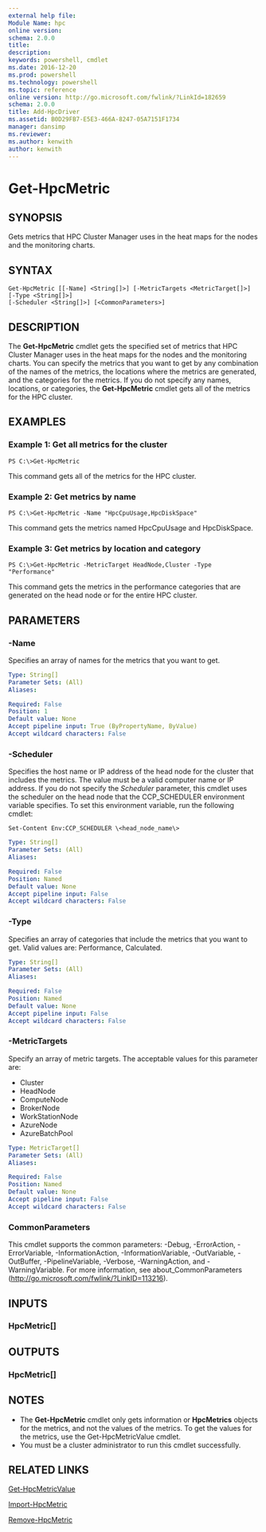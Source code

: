```yaml
---
external help file:
Module Name: hpc
online version:
schema: 2.0.0
title:
description:
keywords: powershell, cmdlet
ms.date: 2016-12-20
ms.prod: powershell
ms.technology: powershell
ms.topic: reference
online version: http://go.microsoft.com/fwlink/?LinkId=182659
schema: 2.0.0
title: Add-HpcDriver
ms.assetid: B0D29FB7-E5E3-466A-8247-05A7151F1734
manager: dansimp
ms.reviewer:
ms.author: kenwith
author: kenwith
---
```


# Get-HpcMetric

## SYNOPSIS
Gets metrics that HPC Cluster Manager uses in the heat maps for the nodes and the monitoring charts.

## SYNTAX

```
Get-HpcMetric [[-Name] <String[]>] [-MetricTargets <MetricTarget[]>] [-Type <String[]>]
[-Scheduler <String[]>] [<CommonParameters>]
```

## DESCRIPTION
The **Get-HpcMetric** cmdlet gets the specified set of metrics that HPC Cluster Manager uses in the heat maps for the nodes and the monitoring charts.
You can specify the metrics that you want to get by any combination of the names of the metrics, the locations where the metrics are generated, and the categories for the metrics.
If you do not specify any names, locations, or categories, the **Get-HpcMetric** cmdlet gets all of the metrics for the HPC cluster.

## EXAMPLES

### Example 1: Get all metrics for the cluster
```
PS C:\>Get-HpcMetric
```

This command gets all of the metrics for the HPC cluster.

### Example 2: Get metrics by name
```
PS C:\>Get-HpcMetric -Name "HpcCpuUsage,HpcDiskSpace"
```

This command gets the metrics named HpcCpuUsage and HpcDiskSpace.

### Example 3: Get metrics by location and category
```
PS C:\>Get-HpcMetric -MetricTarget HeadNode,Cluster -Type "Performance"
```

This command gets the metrics in the performance categories that are generated on the head node or for the entire HPC cluster.

## PARAMETERS

### -Name
Specifies an array of names for the metrics that you want to get.

```yaml
Type: String[]
Parameter Sets: (All)
Aliases:

Required: False
Position: 1
Default value: None
Accept pipeline input: True (ByPropertyName, ByValue)
Accept wildcard characters: False
```

### -Scheduler
Specifies the host name or IP address of the head node for the cluster that includes the metrics.
The value must be a valid computer name or IP address.
If you do not specify the *Scheduler* parameter, this cmdlet uses the scheduler on the head node that the CCP_SCHEDULER environment variable specifies.
To set this environment variable, run the following cmdlet:

`Set-Content Env:CCP_SCHEDULER \<head_node_name\>`

```yaml
Type: String[]
Parameter Sets: (All)
Aliases:

Required: False
Position: Named
Default value: None
Accept pipeline input: False
Accept wildcard characters: False
```

### -Type
Specifies an array of categories that include the metrics that you want to get.
Valid values are: Performance, Calculated.

```yaml
Type: String[]
Parameter Sets: (All)
Aliases:

Required: False
Position: Named
Default value: None
Accept pipeline input: False
Accept wildcard characters: False
```

### -MetricTargets
Specify an array of metric targets.
The acceptable values for this parameter are:

- Cluster
- HeadNode
- ComputeNode
- BrokerNode
- WorkStationNode
- AzureNode
- AzureBatchPool

```yaml
Type: MetricTarget[]
Parameter Sets: (All)
Aliases:

Required: False
Position: Named
Default value: None
Accept pipeline input: False
Accept wildcard characters: False
```

### CommonParameters
This cmdlet supports the common parameters: -Debug, -ErrorAction, -ErrorVariable, -InformationAction, -InformationVariable, -OutVariable, -OutBuffer, -PipelineVariable, -Verbose, -WarningAction, and -WarningVariable. For more information, see about_CommonParameters (http://go.microsoft.com/fwlink/?LinkID=113216).

## INPUTS

### HpcMetric[]

## OUTPUTS

### HpcMetric[]

## NOTES
* The **Get-HpcMetric** cmdlet only gets information or **HpcMetrics** objects for the metrics, and not the values of the metrics. To get the values for the metrics, use the Get-HpcMetricValue cmdlet.
* You must be a cluster administrator to run this cmdlet successfully.

## RELATED LINKS

[Get-HpcMetricValue](./Get-HpcMetricValue.md)

[Import-HpcMetric](./Import-HpcMetric.md)

[Remove-HpcMetric](./Remove-HpcMetric.md)

